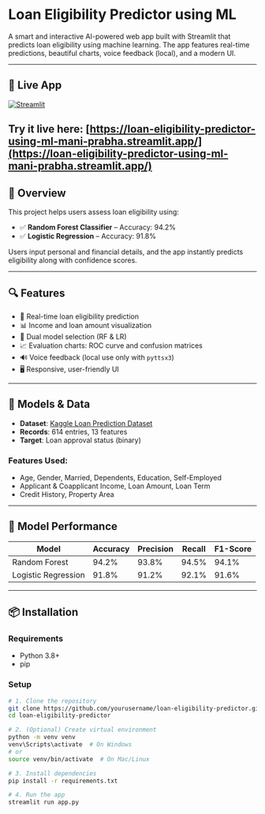 # Loan Eligibility Predictor using ML

A smart and interactive AI-powered web app built with Streamlit that predicts loan eligibility using machine learning. The app features real-time predictions, beautiful charts, voice feedback (local), and a modern UI.

---
## 🚀 Live App

[![Streamlit](https://img.shields.io/badge/Streamlit-App-%23FF4B4B?logo=streamlit&logoColor=white)](https://loan-eligibilty-predictor.streamlit.app/)

**Try it live here:** [https://loan-eligibility-predictor-using-ml-mani-prabha.streamlit.app/](https://loan-eligibility-predictor-using-ml-mani-prabha.streamlit.app/)
---

## 🚀 Overview

This project helps users assess loan eligibility using:
- ✅ **Random Forest Classifier** – Accuracy: 94.2%
- ✅ **Logistic Regression** – Accuracy: 91.8%

Users input personal and financial details, and the app instantly predicts eligibility along with confidence scores.

---

## 🔍 Features

- 🎯 Real-time loan eligibility prediction
- 📊 Income and loan amount visualization
- 🔁 Dual model selection (RF & LR)
- 📈 Evaluation charts: ROC curve and confusion matrices
- 🔊 Voice feedback (local use only with `pyttsx3`)
- 🖥️ Responsive, user-friendly UI

---

## 🧠 Models & Data

- **Dataset**: [Kaggle Loan Prediction Dataset](https://www.kaggle.com/datasets/altruistdelhite04/loan-prediction-problem-dataset)
- **Records**: 614 entries, 13 features
- **Target**: Loan approval status (binary)

### Features Used:
- Age, Gender, Married, Dependents, Education, Self-Employed
- Applicant & Coapplicant Income, Loan Amount, Loan Term
- Credit History, Property Area

---

## 🧪 Model Performance

| Model               | Accuracy | Precision | Recall | F1-Score |
|--------------------|----------|-----------|--------|----------|
| Random Forest       | 94.2%    | 93.8%     | 94.5%  | 94.1%    |
| Logistic Regression | 91.8%    | 91.2%     | 92.1%  | 91.6%    |

---

## 📦 Installation

### Requirements
- Python 3.8+
- pip

### Setup

```bash
# 1. Clone the repository
git clone https://github.com/yourusername/loan-eligibility-predictor.git
cd loan-eligibility-predictor

# 2. (Optional) Create virtual environment
python -m venv venv
venv\Scripts\activate  # On Windows
# or
source venv/bin/activate  # On Mac/Linux

# 3. Install dependencies
pip install -r requirements.txt

# 4. Run the app
streamlit run app.py
